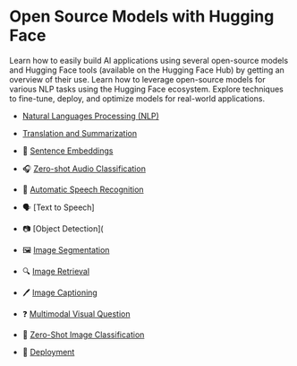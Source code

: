 # Open Source Models with Hugging Face

Learn how to easily build AI applications using several open-source models and Hugging Face tools (available on the Hugging Face Hub) by getting an overview of their use.
Learn how to leverage open-source models for various NLP tasks using the Hugging Face ecosystem. Explore techniques to fine-tune, deploy, and optimize models for real-world applications.

-  [Natural Languages Processing (NLP)](https://github.com/16032022/DeepLearningAI-Hugging-Face-projects/blob/main/Open_Source_Models_with_Hugging_Face/Natural%20Language%20Processing.ipynb)  
  
- [Translation and Summarization](https://github.com/16032022/DeepLearningAI-Hugging-Face-projects/blob/main/Open_Source_Models_with_Hugging_Face/Translation_and_Summarization.ipynb)  
  
- 📝 [Sentence Embeddings](https://github.com/16032022/DeepLearningAI-Hugging-Face-projects/blob/main/Open_Source_Models_with_Hugging_Face/Sentence%20Embeddings.ipynb)  
  
- 🎧 [Zero-shot Audio Classification](https://github.com/16032022/DeepLearningAI-Hugging-Face-projects/blob/main/Open_Source_Models_with_Hugging_Face/Zero%20Shot%20Audio%20Classification.ipynb)  
  
- 🎤 [Automatic Speech Recognition](https://github.com/16032022/DeepLearningAI-Hugging-Face-projects/tree/main/Open_Source_Models_with_Hugging_Face/Automatic_Speech_Recognition)
  
- 🗣️ [Text to Speech]
  
- 📷 [Object Detection](
  
- 🖼️ [Image Segmentation](https://github.com/16032022/DeepLearningAI-Hugging-Face-projects/tree/main/Open_Source_Models_with_Hugging_Face/Image_Segmentation)  
  
- 🔍 [Image Retrieval](https://github.com/16032022/DeepLearningAI-Hugging-Face-projects/blob/main/Open_Source_Models_with_Hugging_Face/Image_Retrieval.ipynb)
  
- 🖊️ [Image Captioning](https://github.com/16032022/DeepLearningAI-Hugging-Face-projects/blob/main/Open_Source_Models_with_Hugging_Face/Image%20captioning.ipynb)
  
- ❓ [Multimodal Visual Question](https://github.com/16032022/DeepLearningAI-Hugging-Face-projects/blob/main/Open_Source_Models_with_Hugging_Face/Multimodal%20visual%20question%20answering.ipynb)  
  
- 📸 [Zero-Shot Image Classification](https://github.com/16032022/DeepLearningAI-Hugging-Face-projects/blob/main/Open_Source_Models_with_Hugging_Face/Zero%20shot%20image%20classification.ipynb)
  
- 🚀 [Deployment](https://github.com/16032022/DeepLearningAI-Hugging-Face-projects/tree/main/Open_Source_Models_with_Hugging_Face/Deployment)





